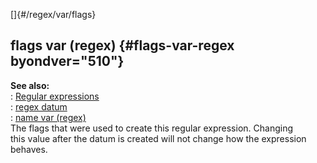 []{#/regex/var/flags}    
## flags var (regex) {#flags-var-regex byondver="510"}    
**See also:**    
:   [Regular expressions](/ref/%7Bnotes%7D/regex.md)    
:   [regex datum](/ref/regex.md)    
:   [name var (regex)](/ref/regex/var/name.md)    
The flags that were used to create this regular expression. Changing    
this value after the datum is created will not change how the expression    
behaves.  